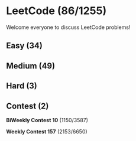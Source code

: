 # LeetCode (86/1255)
Welcome everyone to discuss LeetCode problems!

## Easy (34) 

## Medium (49)

## Hard (3)

## Contest (2)

**BiWeekly Contest 10** (1150/3587)

**Weekly Contest 157** (2153/6650)